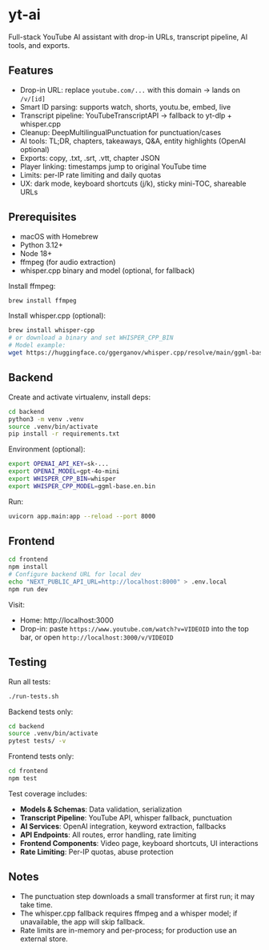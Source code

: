# yt-ai

Full-stack YouTube AI assistant with drop-in URLs, transcript pipeline, AI tools, and exports.

## Features
- Drop-in URL: replace `youtube.com/...` with this domain → lands on `/v/[id]`
- Smart ID parsing: supports watch, shorts, youtu.be, embed, live
- Transcript pipeline: YouTubeTranscriptAPI → fallback to yt-dlp + whisper.cpp
- Cleanup: DeepMultilingualPunctuation for punctuation/cases
- AI tools: TL;DR, chapters, takeaways, Q&A, entity highlights (OpenAI optional)
- Exports: copy, .txt, .srt, .vtt, chapter JSON
- Player linking: timestamps jump to original YouTube time
- Limits: per-IP rate limiting and daily quotas
- UX: dark mode, keyboard shortcuts (j/k), sticky mini-TOC, shareable URLs

## Prerequisites
- macOS with Homebrew
- Python 3.12+
- Node 18+
- ffmpeg (for audio extraction)
- whisper.cpp binary and model (optional, for fallback)

Install ffmpeg:
```bash
brew install ffmpeg
```

Install whisper.cpp (optional):
```bash
brew install whisper-cpp
# or download a binary and set WHISPER_CPP_BIN
# Model example:
wget https://huggingface.co/ggerganov/whisper.cpp/resolve/main/ggml-base.en.bin -O ggml-base.en.bin
```

## Backend
Create and activate virtualenv, install deps:
```bash
cd backend
python3 -m venv .venv
source .venv/bin/activate
pip install -r requirements.txt
```

Environment (optional):
```bash
export OPENAI_API_KEY=sk-...
export OPENAI_MODEL=gpt-4o-mini
export WHISPER_CPP_BIN=whisper
export WHISPER_CPP_MODEL=ggml-base.en.bin
```

Run:
```bash
uvicorn app.main:app --reload --port 8000
```

## Frontend
```bash
cd frontend
npm install
# Configure backend URL for local dev
echo "NEXT_PUBLIC_API_URL=http://localhost:8000" > .env.local
npm run dev
```

Visit:
- Home: http://localhost:3000
- Drop-in: paste `https://www.youtube.com/watch?v=VIDEOID` into the top bar, or open `http://localhost:3000/v/VIDEOID`

## Testing

Run all tests:
```bash
./run-tests.sh
```

Backend tests only:
```bash
cd backend
source .venv/bin/activate
pytest tests/ -v
```

Frontend tests only:
```bash
cd frontend
npm test
```

Test coverage includes:
- **Models & Schemas**: Data validation, serialization
- **Transcript Pipeline**: YouTube API, whisper fallback, punctuation
- **AI Services**: OpenAI integration, keyword extraction, fallbacks
- **API Endpoints**: All routes, error handling, rate limiting
- **Frontend Components**: Video page, keyboard shortcuts, UI interactions
- **Rate Limiting**: Per-IP quotas, abuse protection

## Notes
- The punctuation step downloads a small transformer at first run; it may take time.
- The whisper.cpp fallback requires ffmpeg and a whisper model; if unavailable, the app will skip fallback.
- Rate limits are in-memory and per-process; for production use an external store.
